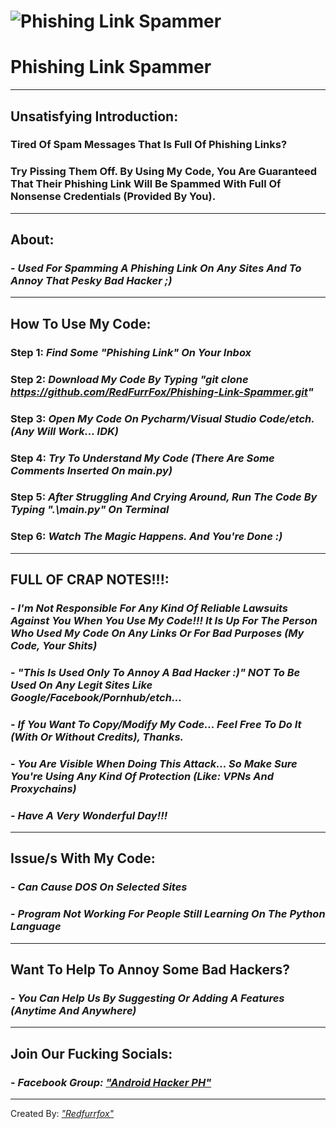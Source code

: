 # ![Phishing Link Spammer](https://user-images.githubusercontent.com/80197308/150513371-922df668-2bdf-4d76-ba47-713bdf7a2af1.png)
# **Phishing Link Spammer**

---

## Unsatisfying Introduction:

### Tired Of Spam Messages That Is Full Of Phishing Links?
### Try Pissing Them Off. By Using My Code, You Are Guaranteed That Their Phishing Link Will Be Spammed With Full Of Nonsense Credentials (Provided By You).

---
## About:
### - _Used For Spamming A Phishing Link On Any Sites And To Annoy That Pesky Bad Hacker ;)_

---

## How To Use My Code:

### Step 1: _Find Some "Phishing Link" On Your Inbox_
### Step 2: _Download My Code By Typing "git clone https://github.com/RedFurrFox/Phishing-Link-Spammer.git"_
### Step 3: _Open My Code On Pycharm/Visual Studio Code/etch. (Any Will Work... IDK)_
### Step 4: _Try To Understand My Code (There Are Some Comments Inserted On main.py)_
### Step 5: _After Struggling And Crying Around, Run The Code By Typing **".\main.py"** On Terminal_
### Step 6: _Watch The Magic Happens. And You're Done :)_

---

## FULL OF CRAP NOTES!!!:

### - _I'm Not Responsible For Any Kind Of Reliable Lawsuits Against You When You Use My Code!!! It Is Up For The Person Who Used My Code On Any Links Or For Bad Purposes (My Code, Your Shits)_
### - _"This Is Used Only To Annoy A Bad Hacker :)" NOT To Be Used On Any Legit Sites Like Google/Facebook/Pornhub/etch..._
### - _If You Want To Copy/Modify My Code... Feel Free To Do It (With Or Without Credits), Thanks._
### - _You Are Visible When Doing This Attack... So Make Sure You're Using Any Kind Of Protection (Like: VPNs And Proxychains)_
###
### - _Have A Very Wonderful Day!!!_

---

## Issue/s With My Code:

### - _Can Cause DOS On Selected Sites_
### - _Program Not Working For People Still Learning On The Python Language_

---

## Want To Help To Annoy Some Bad Hackers?

### - _You Can Help Us By Suggesting Or Adding A Features (Anytime And Anywhere)_

---

## Join Our Fucking Socials:

### - _Facebook Group: ["Android Hacker PH"](https://www.facebook.com/groups/1778790372291663)_

---

Created By: _["Redfurrfox"](https://github.com/RedFurrFox)_
